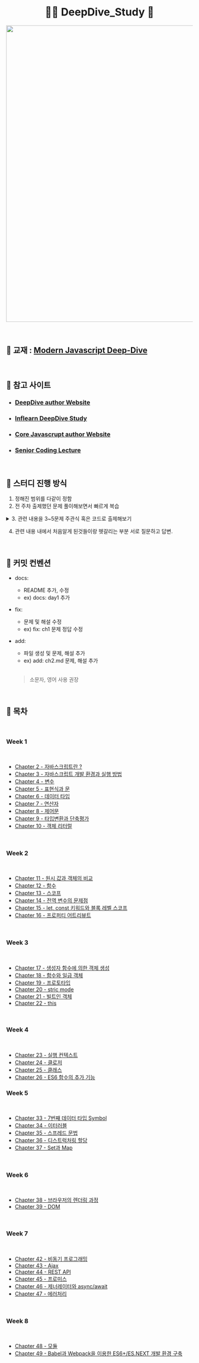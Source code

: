 <h1 align="center"> 🙇‍♀️ DeepDive_Study 🙇‍  </h1>


<p align="center">
<img src="https://img1.daumcdn.net/thumb/R1280x0/?scode=mtistory2&fname=https%3A%2F%2Fblog.kakaocdn.net%2Fdn%2F82e4Y%2FbtrG3Jwb1v1%2Fq7gFbkrSPwfml9RMkFakbK%2Fimg.png" width=800px>
</p>

<br>

## 📔 교재 : [Modern Javascript Deep-Dive](https://poiemaweb.com/)

<br> 

## 🔗 참고 사이트 

  - ### [DeepDive author Website](https://poiemaweb.com/)
  - ### [Inflearn DeepDive Study](https://www.inflearn.com/course/%EB%AA%A8%EB%8D%98-%EC%9E%90%EB%B0%94%EC%8A%A4%ED%81%AC%EB%A6%BD%ED%8A%B8-%EB%94%A5%EB%8B%A4%EC%9D%B4%EB%B8%8C/dashboard)
  - ### [Core Javascrupt author Website](https://ko.javascript.info/)
  - ### [Senior Coding Lecture](https://www.youtube.com/playlist?list=PLEOnZ6GeucBW11uFNvzxToKym9Zv74hxh)

<br>

## 🔔 스터디 진행 방식 

  1. 정해진 범위를 다같이 정함
  2. 전 주차 출제했던 문제 풀이해보면서 빠르게 복습 
 <details><summary>3. 관련 내용을 3~5문제 주관식 혹은 코드로 출제해보기</summary>
  <hr>
  <pre>주관식 문제 :  ECMAScript와 자바스크립트의 차이점에대해 작성해주세요.<br></pre>
  <pre>주관식 답안 :  ECMAScript는 프로그래밍 언어의 값, 타입, 객체와 프로퍼티, 함수, 표준 빌트인 개체 등 핵심 문법을 규정한다.<br>            자바스크립트는 ECMAScript와 브라우저가 별도로 지원하는 web API등을 아우르는 개념이다.</pre> 
  
  <hr>
  
  ```javascript
  
  console.log('cat'||'dog');   // 논리 연산자를 사용한 단축 평가의 예이다. 출력값은 ? 
  
  ```
  
  ```javascript
  
  cat
  
  ```
  <hr>         
  </details>
  
   4. 관련 내용 내에서 처음알게 된것들이랑 헷갈리는 부분 서로 질문하고 답변. 
  
<br>  
  
## 🤞 커밋 컨벤션 

- docs:
  - README 추가, 수정
  - ex) docs: day1 추가 
  
- fix: 
  - 문제 및 해설 수정 
  - ex) fix: ch1 문제 정답 수정 
  
- add:
  - 파일 생성 및 문제, 해설 추가
  - ex) add: ch2.md 문제, 해설 추가 
  
  <br>

  > 소문자, 영어 사용 권장 

  
<br>  
  
## 📝 목차 

<br>

### Week 1 

<br>

 - [Chapter 2 - 자바스크립트란 ?](https://github.com/DuD-Study/DeepDive_Study/blob/main/Week1/Chapter2/problem.md)<br>
 - [Chapter 3 - 자바스크립트 개발 환경과 실행 방법](https://github.com/DuD-Study/DeepDive_Study/blob/main/Week1/Chapter3/problem.md)<br>
 - [Chapter 4 - 변수](https://github.com/DuD-Study/DeepDive_Study/blob/main/Week1/Chapter4/problem.md)<br>
 - [Chapter 5 - 표현식과 문](https://github.com/DuD-Study/DeepDive_Study/blob/main/Week1/Chapter5/problem.md)<br>
 - [Chapter 6 - 데이터 타입](https://github.com/DuD-Study/DeepDive_Study/blob/main/Week1/Chapter6/problem.md)<br>
 - [Chapter 7 - 연산자](https://github.com/DuD-Study/DeepDive_Study/blob/main/Week1/Chapter7/problem.md)<br>
 - [Chapter 8 - 제어문](https://github.com/DuD-Study/DeepDive_Study/blob/main/Week1/Chapter8/problem.md)<br>
 - [Chapter 9 - 타입변환과 단축평가](https://github.com/DuD-Study/DeepDive_Study/blob/main/Week1/Chapter9/problem.md)<br>
 - [Chapter 10 - 객체 리터럴](https://github.com/DuD-Study/DeepDive_Study/blob/main/Week1/Chapter10/problem.md)<br>

<br>

### Week 2

<br>

 - [Chapter 11 - 원시 값과 객체의 비교](https://github.com/DuD-Study/DeepDive_Study/blob/main/Week2/Chapter11/problem.md)<br>
 - [Chapter 12 - 함수](https://github.com/DuD-Study/DeepDive_Study/blob/main/Week2/Chapter12/problem.md)<br>
 - [Chapter 13 - 스코프](https://github.com/DuD-Study/DeepDive_Study/blob/main/Week2/Chapter13/problem.md)<br>
 - [Chapter 14 - 전역 변수의 문제점](https://github.com/DuD-Study/DeepDive_Study/blob/main/Week2/Chapter14/problem.md)<br>
 - [Chapter 15 - let, const 키워드와 블록 레벨 스코프](https://github.com/DuD-Study/DeepDive_Study/blob/main/Week2/Chapter15/problem.md)<br>
 - [Chapter 16 - 프로퍼티 어트리뷰트](https://github.com/DuD-Study/DeepDive_Study/blob/main/Week2/Chapter16/problem.md)<br>

 <br>

### Week 3

<br>

 - [Chapter 17 - 생성자 함수에 의한 객체 생성](https://github.com/DuD-Study/DeepDive_Study/blob/main/Week3/Chapter17/problem.md)<br>
 - [Chapter 18 - 함수와 일급 객체](https://github.com/DuD-Study/DeepDive_Study/blob/main/Week3/Chapter18/problem.md)<br>
 - [Chapter 19 - 프로토타입](https://github.com/DuD-Study/DeepDive_Study/blob/main/Week3/Chapter19/problem.md)<br>
 - [Chapter 20 - stric mode](https://github.com/DuD-Study/DeepDive_Study/blob/main/Week3/Chapter20/problem.md)<br>
 - [Chapter 21 - 빌트인 객체](https://github.com/DuD-Study/DeepDive_Study/blob/main/Week3/Chapter21/problem.md)<br>
 - [Chapter 22 - this](https://github.com/DuD-Study/DeepDive_Study/blob/main/Week3/Chapter22/problem.md)<br>

  <br>

### Week 4

<br>

 - [Chapter 23 - 실행 컨텍스트](https://github.com/DuD-Study/DeepDive_Study/blob/main/Week4/Chapter23/problem.md)<br>
 - [Chapter 24 - 클로저](https://github.com/DuD-Study/DeepDive_Study/blob/main/Week4/Chapter24/problem.md)<br>
 - [Chapter 25 - 클래스](https://github.com/DuD-Study/DeepDive_Study/blob/main/Week4/Chapter25/problem.md)<br>
 - [Chapter 26 - ES6 함수의 추가 기능](https://github.com/DuD-Study/DeepDive_Study/blob/main/Week4/Chapter26/problem.md)<br>

 ### Week 5

<br>

 - [Chapter 33 - 7번째 데이터 타입 Symbol](https://github.com/DuD-Study/DeepDive_Study/blob/main/Week5/Chapter33/problem.md)<br>
 - [Chapter 34 - 이터러블](https://github.com/DuD-Study/DeepDive_Study/blob/main/Week5/Chapter34/problem.md)<br>
 - [Chapter 35 - 스프레드 문법](https://github.com/DuD-Study/DeepDive_Study/blob/main/Week5/Chapter35/problem.md)<br>
 - [Chapter 36 - 디스트럭처링 할당](https://github.com/DuD-Study/DeepDive_Study/blob/main/Week5/Chapter36/problem.md)<br>
 - [Chapter 37 - Set과 Map](https://github.com/DuD-Study/DeepDive_Study/blob/main/Week5/Chapter37/problem.md)<br>

<br>

 ### Week 6

<br>

 - [Chapter 38 - 브라우저의 렌더링 과정](https://github.com/DuD-Study/DeepDive_Study/blob/main/Week6/Chapter38/problem.md)<br>
 - [Chapter 39 - DOM](https://github.com/DuD-Study/DeepDive_Study/blob/main/Week6/Chapter39/problem.md)<br>
 
<br>

 ### Week 7

<br>

 - [Chapter 42 - 비동기 프로그래밍](https://github.com/DuD-Study/DeepDive_Study/blob/main/Week7/Chapter42/problem.md)<br>
 - [Chapter 43 - Ajax](https://github.com/DuD-Study/DeepDive_Study/blob/main/Week7/Chapter43/problem.md)<br>
 - [Chapter 44 - REST API](https://github.com/DuD-Study/DeepDive_Study/blob/main/Week7/Chapter44/problem.md)<br>
 - [Chapter 45 - 프로미스](https://github.com/DuD-Study/DeepDive_Study/blob/main/Week7/Chapter45/problem.md)<br>
 - [Chapter 46 - 제너레이터와 async/await](https://github.com/DuD-Study/DeepDive_Study/blob/main/Week7/Chapter46/problem.md)<br>
 - [Chapter 47 - 에러처리](https://github.com/DuD-Study/DeepDive_Study/blob/main/Week7/Chapter47/problem.md)<br>

 <br>

 ### Week 8

<br>

 - [Chapter 48 - 모듈](https://github.com/DuD-Study/DeepDive_Study/blob/main/Week8/Chapter48/problem.md)<br>
 - [Chapter 49 - Babel과 Webpack을 이용한 ES6+/ES.NEXT 개발 환경 구축](https://github.com/DuD-Study/DeepDive_Study/blob/main/Week8/Chapter49/problem.md)<br>
 